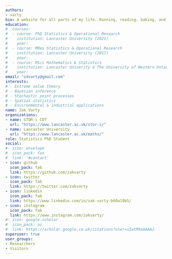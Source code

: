 ```yaml
---
authors:
- varty
bio: A website for all parts of my life. Running, reading, baking, and worrying about uncertainty.
education:
#  courses:
#  - course: PhD Statistics & Operational Research
#    institution: Lancaster University (2021)
#    year: 
#  - course: MRes Statistics & Operational Research
#    institution: Lancaster University (2017)
#    year: 
#  - course: MSci Mathematics & Statistics
#    institution: Lancaster Univerity & The University of Western Ontario (2016)
#    year: 
email: "zdvarty@gmail.com"
interests:
# - Extreme value theory
# - Bayesian inference
# - Stochastic point processes
# - Spatial statistics 
# - Environmental & industrial applications
name: Zak Varty
organizations:
- name: STOR-i CDT
  url: "https://www.lancaster.ac.uk/stor-i/"
- name: Lancaster University
  url: "https://www.lancaster.ac.uk/maths/"
role: Statistics PhD Student
social:
#- icon: envelope
#  icon_pack: fas
#  link: '#contact'
- icon: github
  icon_pack: fab
  link: https://github.com/zakvarty
- icon: twitter
  icon_pack: fab
  link: https://twitter.com/zakvarty
- icon: linkedin 
  icon_pack: fab 
  link: https://www.linkedin.com/in/zak-varty-b60a19b5/
- icon: instagram
  icon_pack: fab
  link: https://www.instagram.com/zakvarty/
#- icon: google-scholar
#  icon_pack: ai
#  link: https://scholar.google.co.uk/citations?user=sIwtMXoAAAAJ
superuser: true
user_groups:
- Researchers
- Visitors
---
```



